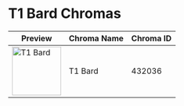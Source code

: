 # T1 Bard Chromas

| Preview | Chroma Name | Chroma ID |
|---|---|---|
| <img src='https://raw.communitydragon.org/latest/plugins/rcp-be-lol-game-data/global/default/v1/champion-chroma-images/432/432036.png' alt='T1 Bard' width='100'> | T1 Bard | 432036 |
